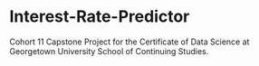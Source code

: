 # Interest-Rate-Predictor
Cohort 11 Capstone Project for the Certificate of Data Science at Georgetown University School of Continuing Studies.
